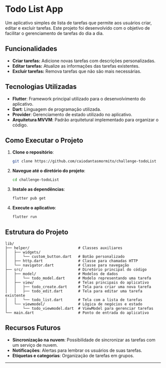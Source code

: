 # Todo List App

Um aplicativo simples de lista de tarefas que permite aos usuários criar, editar e excluir tarefas. Este projeto foi desenvolvido com o objetivo de facilitar o gerenciamento de tarefas do dia a dia.

## Funcionalidades

- **Criar tarefas:** Adicione novas tarefas com descrições personalizadas.
- **Editar tarefas:** Atualize as informações das tarefas existentes.
- **Excluir tarefas:** Remova tarefas que não são mais necessárias.

## Tecnologias Utilizadas

- **Flutter**: Framework principal utilizado para o desenvolvimento do aplicativo.
- **Dart**: Linguagem de programação utilizada.
- **Provider**: Gerenciamento de estado utilizado no aplicativo.
- **Arquitetura MVVM**: Padrão arquitetural implementado para organizar o código.

## Como Executar o Projeto

1. **Clone o repositório**:
   ```bash
   git clone https://github.com/caiodantasmormito/challenge-todoList
   ```

2. **Navegue até o diretório do projeto**:
   ```bash
   cd challenge-todoList
   ```

3. **Instale as dependências**:
   ```bash
   flutter pub get
   ```

4. **Execute o aplicativo**:
   ```bash
   flutter run
   ```

## Estrutura do Projeto

```plaintext
lib/
├── helper/                      # Classes auxiliares
│   ├── widgets/
│   │   └── custom_button.dart   # Botão personalizado
│   ├── http.dart                # Classe para chamadas HTTP
│   └── navigator.dart           # Classe para navegação
├── src/                         # Diretório principal do código
│   ├── model/                   # Modelos de dados
│   │   └── todo_model.dart      # Modelo representando uma tarefa
│   ├── view/                    # Telas principais do aplicativo
│   │   ├── todo_create.dart     # Tela para criar uma nova tarefa
│   │   ├── todo_edit.dart       # Tela para editar uma tarefa existente
│   │   └── todo_list.dart       # Tela com a lista de tarefas
│   └── viewmodel/               # Lógica de negócios e estado
│       └── todo_viewmodel.dart  # ViewModel para gerenciar tarefas
└── main.dart                    # Ponto de entrada do aplicativo
```

## Recursos Futuros

- **Sincronização na nuvem**: Possibilidade de sincronizar as tarefas com um serviço de nuvem.
- **Notificações**: Alertas para lembrar os usuários de suas tarefas.
- **Etiquetas e categorias**: Organização de tarefas em grupos.



---

